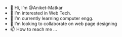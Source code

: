- 👋 Hi, I’m @Aniket-Matkar
- 👀 I’m interested in Web Tech.
- 🌱 I’m currently learning computer engg.
- 💞️ I’m looking to collaborate on web page designing
- 📫 How to reach me ...

<!---
Aniket-Matkar/Aniket-Matkar is a ✨ special ✨ repository because its `README.md` (this file) appears on your GitHub profile.
You can click the Preview link to take a look at your changes.
--->

